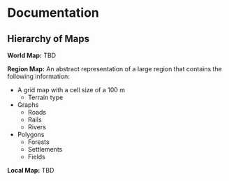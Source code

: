# Documentation

## Hierarchy of Maps

**World Map:** TBD

**Region Map:**
An abstract representation of a large region that contains the following information: 

* A grid map with a cell size of a 100 m
  * Terrain type
* Graphs
  * Roads
  * Rails
  * Rivers
* Polygons
  * Forests
  * Settlements
  * Fields

**Local Map:** TBD
